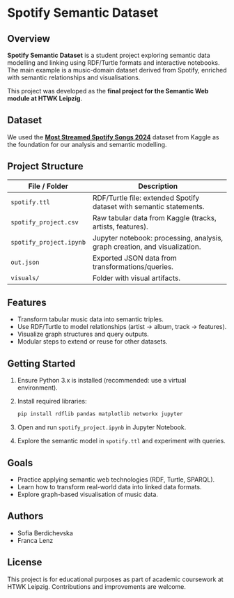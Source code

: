 # Spotify Semantic Dataset

## Overview

**Spotify Semantic Dataset** is a student project exploring semantic data modelling and linking using RDF/Turtle formats and interactive notebooks. The main example is a music-domain dataset derived from Spotify, enriched with semantic relationships and visualisations.

This project was developed as the **final project for the Semantic Web module at HTWK Leipzig**.

## Dataset

We used the **[Most Streamed Spotify Songs 2024](https://www.kaggle.com/datasets/nelgiriyewithana/most-streamed-spotify-songs-2024)** dataset from Kaggle as the foundation for our analysis and semantic modelling.

## Project Structure

| File / Folder           | Description                                                                |
| ----------------------- | -------------------------------------------------------------------------- |
| `spotify.ttl`           | RDF/Turtle file: extended Spotify dataset with semantic statements.        |
| `spotify_project.csv`   | Raw tabular data from Kaggle (tracks, artists, features).                  |
| `spotify_project.ipynb` | Jupyter notebook: processing, analysis, graph creation, and visualization. |
| `out.json`              | Exported JSON data from transformations/queries.                           |
| `visuals/`              | Folder with visual artifacts.             |

## Features

* Transform tabular music data into semantic triples.
* Use RDF/Turtle to model relationships (artist → album, track → features).
* Visualize graph structures and query outputs.
* Modular steps to extend or reuse for other datasets.

## Getting Started

1. Ensure Python 3.x is installed (recommended: use a virtual environment).
2. Install required libraries:

   ```bash
   pip install rdflib pandas matplotlib networkx jupyter
   ```
3. Open and run `spotify_project.ipynb` in Jupyter Notebook.
4. Explore the semantic model in `spotify.ttl` and experiment with queries.

## Goals

* Practice applying semantic web technologies (RDF, Turtle, SPARQL).
* Learn how to transform real-world data into linked data formats.
* Explore graph-based visualisation of music data.

## Authors

* Sofia Berdichevska
* Franca Lenz

## License

This project is for educational purposes as part of academic coursework at HTWK Leipzig. Contributions and improvements are welcome.



